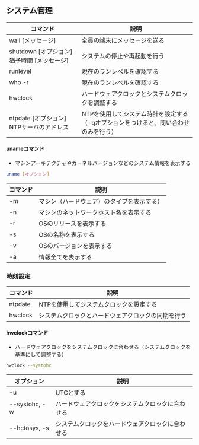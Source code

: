 
## システム管理

|コマンド|説明|
|-|-|
|wall [メッセージ]|全員の端末にメッセージを送る|
|shutdown [オプション] 猶予時間 [メッセージ]|システムの停止や再起動を行う|
|runlevel|現在のランレベルを確認する|
|who -r|現在のランレベルを確認する|
|hwclock|ハードウェアクロックとシステムクロックを調整する|
|ntpdate [オプション] NTPサーバのアドレス|NTPを使用してシステム時計を設定する（-qオプションをつけると、問い合わせのみを行う）|

#### unameコマンド

- マシンアーキテクチャやカーネルバージョンなどのシステム情報を表示する

``` sh
uname [オプション]
```

|コマンド|説明|
|-|-|
|-m|マシン（ハードウェア）のタイプを表示する）
|-n|マシンのネットワークホスト名を表示する
|-r|OSのリリースを表示する
|-s|OSの名称を表示する
|-v|OSのバージョンを表示する
|-a|情報全てを表示する


### 時刻設定

|コマンド|説明|
|-|-|
|ntpdate|NTPを使用してシステムクロックを設定する
|hwclock|システムクロックとハードウェアクロックの同期を行う

#### hwclockコマンド

- ハードウェアクロックをシステムクロックに合わせる（システムクロックを基準にして調整する）

```sh
hwclock --systohc
```

|オプション|説明|
|-|-|
|-u|UTCとする|
|--systohc, -w|ハードウェアクロックをシステムクロックに合わせる|
|--hctosys, -s|システムクロックをハードウェアクロックに合わせる|
